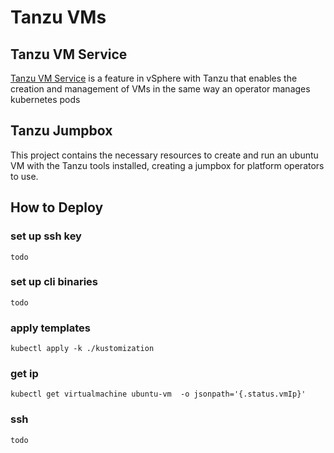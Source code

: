 # Tanzu VMs

## Tanzu VM Service

[Tanzu VM Service]([https://](https://docs.vmware.com/en/VMware-vSphere/7.0/vmware-vsphere-with-tanzu/GUID-F81E3535-C275-4DDE-B35F-CE759EA3B4A0.html)) is a feature in vSphere with Tanzu that enables the creation and management of VMs in the same way an operator manages kubernetes pods

## Tanzu Jumpbox

This project contains the necessary resources to create and run an ubuntu VM with the Tanzu tools installed, creating a jumpbox for platform operators to use.

## How to Deploy

### set up ssh key

`todo`

### set up cli binaries

`todo`

### apply templates

`kubectl apply -k ./kustomization`

### get ip

`kubectl get virtualmachine ubuntu-vm  -o jsonpath='{.status.vmIp}'`

### ssh

`todo`